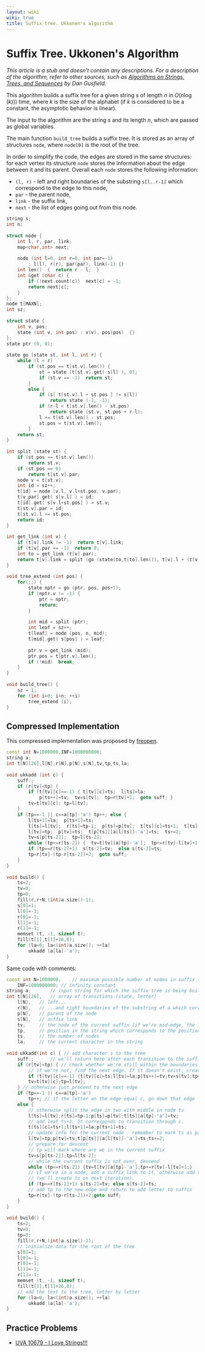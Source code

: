 ```yaml
---
layout: wiki
wiki: true
title: Suffix tree. Ukkonen's algorithm
---
```



# Suffix Tree. Ukkonen's Algorithm

*This article is a stub and doesn't contain any descriptions. For a description of the algorithm, refer to other sources, such as [Algorithms on Strings, Trees, and Sequences](http://web.stanford.edu/~mjkay/gusfield.pdf) by Dan Gusfield.*

This algorithm builds a suffix tree for a given string $s$ of length $n$ in $O(n\log(k))$) time, where $k$ is the size of the alphabet (if $k$ is considered to be a constant, the asymptotic behavior is linear).

The input to the algorithm are the string $s$ and its length $n$, which are passed as global variables.

The main function `build_tree` builds a suffix tree. It is stored as an array of structures `node`, where `node[0]` is the root of the tree.

In order to simplify the code, the edges are stored in the same structures: for each vertex its structure `node` stores the information about the edge between it and its parent. Overall each `node` stores the following information: 

* `(l, r)` - left and right boundaries of the substring `s[l..r-1]` which correspond to the edge to this node,
* `par` - the parent node,
* `link` - the suffix link,
* `next` - the list of edges going out from this node.

```cpp
string s;
int n;
 
struct node {
	int l, r, par, link;
	map<char,int> next;
 
	node (int l=0, int r=0, int par=-1)
		: l(l), r(r), par(par), link(-1) {}
	int len()  {  return r - l;  }
	int &get (char c) {
		if (!next.count(c))  next[c] = -1;
		return next[c];
	}
};
node t[MAXN];
int sz;
 
struct state {
	int v, pos;
	state (int v, int pos) : v(v), pos(pos)  {}
};
state ptr (0, 0);
 
state go (state st, int l, int r) {
	while (l < r)
		if (st.pos == t[st.v].len()) {
			st = state (t[st.v].get( s[l] ), 0);
			if (st.v == -1)  return st;
		}
		else {
			if (s[ t[st.v].l + st.pos ] != s[l])
				return state (-1, -1);
			if (r-l < t[st.v].len() - st.pos)
				return state (st.v, st.pos + r-l);
			l += t[st.v].len() - st.pos;
			st.pos = t[st.v].len();
		}
	return st;
}
 
int split (state st) {
	if (st.pos == t[st.v].len())
		return st.v;
	if (st.pos == 0)
		return t[st.v].par;
	node v = t[st.v];
	int id = sz++;
	t[id] = node (v.l, v.l+st.pos, v.par);
	t[v.par].get( s[v.l] ) = id;
	t[id].get( s[v.l+st.pos] ) = st.v;
	t[st.v].par = id;
	t[st.v].l += st.pos;
	return id;
}
 
int get_link (int v) {
	if (t[v].link != -1)  return t[v].link;
	if (t[v].par == -1)  return 0;
	int to = get_link (t[v].par);
	return t[v].link = split (go (state(to,t[to].len()), t[v].l + (t[v].par==0), t[v].r));
}
 
void tree_extend (int pos) {
	for(;;) {
		state nptr = go (ptr, pos, pos+1);
		if (nptr.v != -1) {
			ptr = nptr;
			return;
		}
 
		int mid = split (ptr);
		int leaf = sz++;
		t[leaf] = node (pos, n, mid);
		t[mid].get( s[pos] ) = leaf;
 
		ptr.v = get_link (mid);
		ptr.pos = t[ptr.v].len();
		if (!mid)  break;
	}
}
 
void build_tree() {
	sz = 1;
	for (int i=0; i<n; ++i)
		tree_extend (i);
}
```

## Compressed Implementation

This compressed implementation was proposed by [freopen](http://codeforces.com/profile/freopen).

```cpp
const int N=1000000,INF=1000000000;
string a;
int t[N][26],l[N],r[N],p[N],s[N],tv,tp,ts,la;
 
void ukkadd (int c) {
	suff:;
	if (r[tv]<tp) {
		if (t[tv][c]==-1) { t[tv][c]=ts;  l[ts]=la;
			p[ts++]=tv;  tv=s[tv];  tp=r[tv]+1;  goto suff; }
		tv=t[tv][c]; tp=l[tv];
	}
	if (tp==-1 || c==a[tp]-'a') tp++; else {
		l[ts+1]=la;  p[ts+1]=ts;
		l[ts]=l[tv];  r[ts]=tp-1;  p[ts]=p[tv];  t[ts][c]=ts+1;  t[ts][a[tp]-'a']=tv;
		l[tv]=tp;  p[tv]=ts;  t[p[ts]][a[l[ts]]-'a']=ts;  ts+=2;
		tv=s[p[ts-2]];  tp=l[ts-2];
		while (tp<=r[ts-2]) {  tv=t[tv][a[tp]-'a'];  tp+=r[tv]-l[tv]+1;}
		if (tp==r[ts-2]+1)  s[ts-2]=tv;  else s[ts-2]=ts; 
		tp=r[tv]-(tp-r[ts-2])+2;  goto suff;
	}
}
 
void build() {
	ts=2;
	tv=0;
	tp=0;
	fill(r,r+N,(int)a.size()-1);
	s[0]=1;
	l[0]=-1;
	r[0]=-1;
	l[1]=-1;
	r[1]=-1;
	memset (t, -1, sizeof t);
	fill(t[1],t[1]+26,0);
	for (la=0; la<(int)a.size(); ++la)
		ukkadd (a[la]-'a');
}
```

Same code with comments:

```cpp
const int N=1000000,    // maximum possible number of nodes in suffix tree
	INF=1000000000; // infinity constant
string a;       // input string for which the suffix tree is being built
int t[N][26],   // array of transitions (state, letter)
	l[N],   // left...
	r[N],   // ...and right boundaries of the substring of a which correspond to incoming edge
	p[N],   // parent of the node
	s[N],   // suffix link
	tv,     // the node of the current suffix (if we're mid-edge, the lower node of the edge)
	tp,     // position in the string which corresponds to the position on the edge (between l[tv] and r[tv], inclusive)
	ts,     // the number of nodes
	la;     // the current character in the string
 
void ukkadd(int c) { // add character s to the tree
	suff:;      // we'll return here after each transition to the suffix (and will add character again)
	if (r[tv]<tp) { // check whether we're still within the boundaries of the current edge
		// if we're not, find the next edge. If it doesn't exist, create a leaf and add it to the tree
		if (t[tv][c]==-1) {t[tv][c]=ts;l[ts]=la;p[ts++]=tv;tv=s[tv];tp=r[tv]+1;goto suff;}
		tv=t[tv][c];tp=l[tv];
	} // otherwise just proceed to the next edge
	if (tp==-1 || c==a[tp]-'a')
		tp++; // if the letter on the edge equal c, go down that edge
	else { 
		// otherwise split the edge in two with middle in node ts
		l[ts]=l[tv];r[ts]=tp-1;p[ts]=p[tv];t[ts][a[tp]-'a']=tv;
		// add leaf ts+1. It corresponds to transition through c.
		t[ts][c]=ts+1;l[ts+1]=la;p[ts+1]=ts;
		// update info for the current node - remember to mark ts as parent of tv
		l[tv]=tp;p[tv]=ts;t[p[ts]][a[l[ts]]-'a']=ts;ts+=2;
		// prepare for descent
		// tp will mark where are we in the current suffix
		tv=s[p[ts-2]];tp=l[ts-2];
		// while the current suffix is not over, descend
		while (tp<=r[ts-2]) {tv=t[tv][a[tp]-'a'];tp+=r[tv]-l[tv]+1;}
		// if we're in a node, add a suffix link to it, otherwise add the link to ts
		// (we'll create ts on next iteration).
		if (tp==r[ts-2]+1) s[ts-2]=tv; else s[ts-2]=ts; 
		// add tp to the new edge and return to add letter to suffix
		tp=r[tv]-(tp-r[ts-2])+2;goto suff;
	}
}
 
void build() {
	ts=2;
	tv=0;
	tp=0;
	fill(r,r+N,(int)a.size()-1);
	// initialize data for the root of the tree
	s[0]=1;
	l[0]=-1;
	r[0]=-1;
	l[1]=-1;
	r[1]=-1;
	memset (t, -1, sizeof t);
	fill(t[1],t[1]+26,0);
	// add the text to the tree, letter by letter
	for (la=0; la<(int)a.size(); ++la)
		ukkadd (a[la]-'a');
}
```

## Practice Problems

* [UVA 10679 - I Love Strings!!!](http://uva.onlinejudge.org/index.php?option=onlinejudge&page=show_problem&problem=1620)

